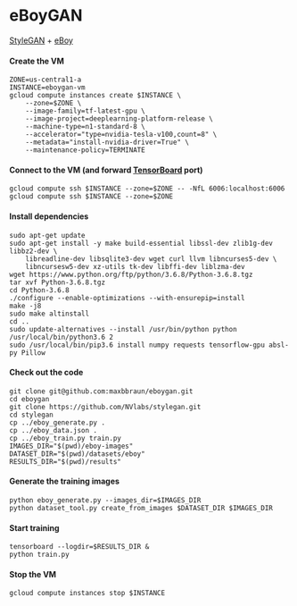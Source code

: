 # eBoyGAN

[StyleGAN](https://github.com/NVlabs/stylegan) + [eBoy](http://hello.eboy.com)

#### Create the VM
```
ZONE=us-central1-a
INSTANCE=eboygan-vm
gcloud compute instances create $INSTANCE \
    --zone=$ZONE \
    --image-family=tf-latest-gpu \
    --image-project=deeplearning-platform-release \
    --machine-type=n1-standard-8 \
    --accelerator="type=nvidia-tesla-v100,count=8" \
    --metadata="install-nvidia-driver=True" \
    --maintenance-policy=TERMINATE
```

#### Connect to the VM (and forward [TensorBoard](http://localhost:6006) port)
```
gcloud compute ssh $INSTANCE --zone=$ZONE -- -NfL 6006:localhost:6006
gcloud compute ssh $INSTANCE --zone=$ZONE
```

#### Install dependencies
```
sudo apt-get update
sudo apt-get install -y make build-essential libssl-dev zlib1g-dev libbz2-dev \
    libreadline-dev libsqlite3-dev wget curl llvm libncurses5-dev \
    libncursesw5-dev xz-utils tk-dev libffi-dev liblzma-dev
wget https://www.python.org/ftp/python/3.6.8/Python-3.6.8.tgz
tar xvf Python-3.6.8.tgz
cd Python-3.6.8
./configure --enable-optimizations --with-ensurepip=install
make -j8
sudo make altinstall
cd ..
sudo update-alternatives --install /usr/bin/python python /usr/local/bin/python3.6 2
sudo /usr/local/bin/pip3.6 install numpy requests tensorflow-gpu absl-py Pillow
```

#### Check out the code
```
git clone git@github.com:maxbbraun/eboygan.git
cd eboygan
git clone https://github.com/NVlabs/stylegan.git
cd stylegan
cp ../eboy_generate.py .
cp ../eboy_data.json .
cp ../eboy_train.py train.py
IMAGES_DIR="$(pwd)/eboy-images"
DATASET_DIR="$(pwd)/datasets/eboy"
RESULTS_DIR="$(pwd)/results"
```

#### Generate the training images
```
python eboy_generate.py --images_dir=$IMAGES_DIR
python dataset_tool.py create_from_images $DATASET_DIR $IMAGES_DIR
```

#### Start training
```
tensorboard --logdir=$RESULTS_DIR &
python train.py
```

#### Stop the VM
```
gcloud compute instances stop $INSTANCE
```
